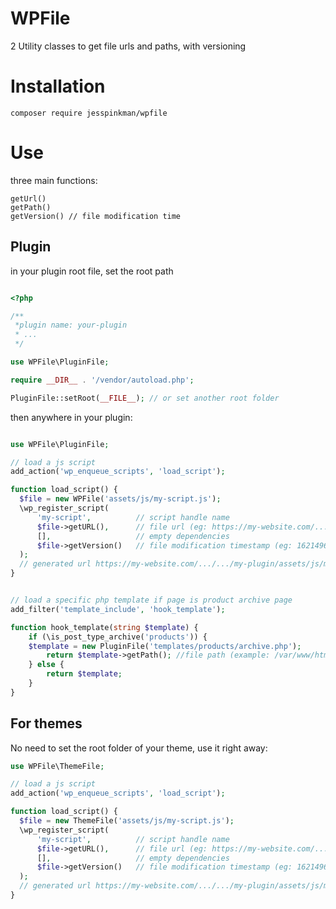 # WPFile

2 Utility classes to get file urls and paths, with versioning

# Installation

```
composer require jesspinkman/wpfile
```

# Use

three main functions:

```
getUrl()
getPath()
getVersion() // file modification time

```

## Plugin

in your plugin root file, set the root path

```php

<?php

/**
 *plugin name: your-plugin
 * ...
 */

use WPFile\PluginFile;

require __DIR__ . '/vendor/autoload.php';

PluginFile::setRoot(__FILE__); // or set another root folder
```

then anywhere in your plugin:

```php

use WPFile\PluginFile;

// load a js script
add_action('wp_enqueue_scripts', 'load_script');

function load_script() {
  $file = new WPFile('assets/js/my-script.js');
  \wp_register_script(
      'my-script',          // script handle name
      $file->getURL(),      // file url (eg: https://my-website.com/.../.../my-plugin/assets/js/my-scripts.js)
      [],                   // empty dependencies 
      $file->getVersion()   // file modification timestamp (eg: 1621496690)
  );
  // generated url https://my-website.com/.../.../my-plugin/assets/js/my-scripts.js?ver=1621496690
}


// load a specific php template if page is product archive page
add_filter('template_include', 'hook_template');

function hook_template(string $template) {
    if (\is_post_type_archive('products')) {
    $template = new PluginFile('templates/products/archive.php');
        return $template->getPath(); //file path (example: /var/www/html/.../.../my-plugin/templates/products/archive.php)
    } else {
        return $template;
    }
}

```

## For themes

No need to set the root folder of your theme, use it right away:


```php
use WPFile\ThemeFile;

// load a js script
add_action('wp_enqueue_scripts', 'load_script');

function load_script() {
  $file = new ThemeFile('assets/js/my-script.js');
  \wp_register_script(
      'my-script',          // script handle name
      $file->getURL(),      // file url (eg: https://my-website.com/.../.../my-theme/assets/js/my-scripts.js)
      [],                   // empty dependencies 
      $file->getVersion()   // file modification timestamp (eg: 1621496690)
  );
  // generated url https://my-website.com/.../.../my-plugin/assets/js/my-scripts.js?ver=1621496690
}
```



